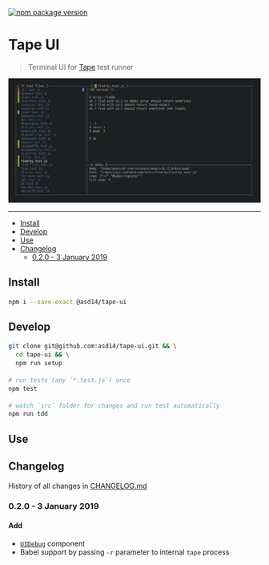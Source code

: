 <!-- markdownlint-disable first-line-h1 line-length -->

[![npm package version](https://badge.fury.io/js/%40asd14%2Ftape-ui.svg)](https://badge.fury.io/js/%40asd14%2Ftape-ui)

# Tape UI

> Terminal UI for [Tape](https://github.com/substack/tape) test runner

![Tape UI](docs/screenshot.png)

---

<!-- MarkdownTOC levels="2,3" autolink="true" autoanchor="false" -->

- [Install](#install)
- [Develop](#develop)
- [Use](#use)
- [Changelog](#changelog)
    - [0.2.0 - 3 January 2019](#020---3-january-2019)

<!-- /MarkdownTOC -->

## Install

```bash
npm i --save-exact @asd14/tape-ui
```

## Develop

```bash
git clone git@github.com:asd14/tape-ui.git && \
  cd tape-ui && \
  npm run setup

# run tests (any `*.test.js`) once
npm test

# watch `src` folder for changes and run test automatically
npm run tdd
```

## Use

## Changelog

History of all changes in [CHANGELOG.md](CHANGELOG.md)

### 0.2.0 - 3 January 2019

#### Add

- [`UIDebug`](src/ui/debug/debug.jsx) component
- Babel support by passing `-r` parameter to internal `tape` process
